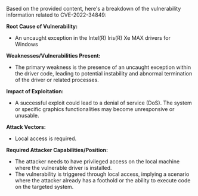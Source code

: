 Based on the provided content, here's a breakdown of the vulnerability information related to CVE-2022-34849:

**Root Cause of Vulnerability:**
- An uncaught exception in the Intel(R) Iris(R) Xe MAX drivers for Windows

**Weaknesses/Vulnerabilities Present:**
-  The primary weakness is the presence of an uncaught exception within the driver code, leading to potential instability and abnormal termination of the driver or related processes.

**Impact of Exploitation:**
-  A successful exploit could lead to a denial of service (DoS). The system or specific graphics functionalities may become unresponsive or unusable.

**Attack Vectors:**
- Local access is required.

**Required Attacker Capabilities/Position:**
- The attacker needs to have privileged access on the local machine where the vulnerable driver is installed.
- The vulnerability is triggered through local access, implying a scenario where the attacker already has a foothold or the ability to execute code on the targeted system.